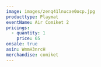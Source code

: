 ```yaml
---
image: images/zenq41lnucae0ocp.jpg
producttype: Playmat
eventName: Air Comiket 2
pricings:
  - quantity: 1
    price: 65
onsale: true
asin: WmmH3nrcH
merchandise: comiket
---
```

